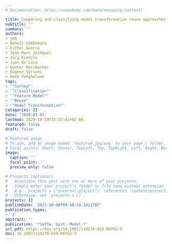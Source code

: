 ```yaml
---
# Documentation: https://wowchemy.com/docs/managing-content/

title: Comparing and classifying model transformation reuse approaches across metamodels
subtitle: ''
summary: ''
authors:
- jmb 
- Benoît Combemale
- Esther Guerra
- Jean-Marc Jézéquel
- Jörg Kienzle
- Juan de Lara
- Gunter Mussbacher
- Eugene Syriani
- Hans Vangheluwe
tags:
- '"Survey"'
- '"Classification"'
- '"Feature Model"'
- '"Reuse"'
- '"Model Transformation"'
categories: []
date: '2020-01-01'
lastmod: 2020-10-19T15:57:41+02:00
featured: false
draft: false

# Featured image
# To use, add an image named `featured.jpg/png` to your page's folder.
# Focal points: Smart, Center, TopLeft, Top, TopRight, Left, Right, BottomLeft, Bottom, BottomRight.
image:
  caption: ''
  focal_point: ''
  preview_only: false

# Projects (optional).
#   Associate this post with one or more of your projects.
#   Simply enter your project's folder or file name without extension.
#   E.g. `projects = ["internal-project"]` references `content/project/deep-learning/index.md`.
#   Otherwise, set `projects = []`.
projects: []
publishDate: '2021-10-08T09:48:14.341170Z'
publication_types:
- '2'
abstract: ''
publication: '*Softw. Syst. Model.*'
url_pdf: https://doi.org/10.1007/s10270-019-00762-9
doi: 10.1007/s10270-019-00762-9
---
```

